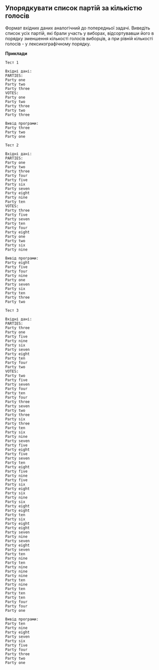 ## Упорядкувати список партій за кількістю голосів  

Формат вхідних даних аналогічний до попередньої задачі. Виведіть список усіх партій, які брали участь у виборах, 
відсортувавши його в порядку зменшення кількості голосів виборців, а при рівній кількості голосів - у 
лексикографічному порядку.   

**Приклади**
 
```
Тест 1

Вхідні дані:
PARTIES:
Party one
Party two
Party three
VOTES:
Party one
Party two
Party three
Party two
Party three

Вивід програми:
Party three
Party two
Party one

Тест 2

Вхідні дані:
PARTIES:
Party one
Party two
Party three
Party four
Party five
Party six
Party seven
Party eight
Party nine
Party ten
VOTES:
Party three
Party five
Party seven
Party ten
Party four
Party eight
Party one
Party two
Party six
Party nine

Вивід програми:
Party eight
Party five
Party four
Party nine
Party one
Party seven
Party six
Party ten
Party three
Party two

Тест 3

Вхідні дані:
PARTIES:
Party three
Party one
Party five
Party nine
Party six
Party seven
Party eight
Party ten
Party four
Party two
VOTES:
Party two
Party five
Party seven
Party four
Party ten
Party four
Party three
Party seven
Party two
Party three
Party six
Party three
Party ten
Party six
Party nine
Party seven
Party five
Party eight
Party five
Party seven
Party ten
Party eight
Party five
Party nine
Party five
Party six
Party eight
Party six
Party nine
Party six
Party eight
Party eight
Party ten
Party six
Party eight
Party eight
Party seven
Party nine
Party seven
Party eight
Party seven
Party ten
Party nine
Party ten
Party nine
Party nine
Party nine
Party ten
Party nine
Party ten
Party ten
Party ten
Party four
Party four
Party one

Вивід програми:
Party ten
Party nine
Party eight
Party seven
Party six
Party five
Party four
Party three
Party two
Party one
```